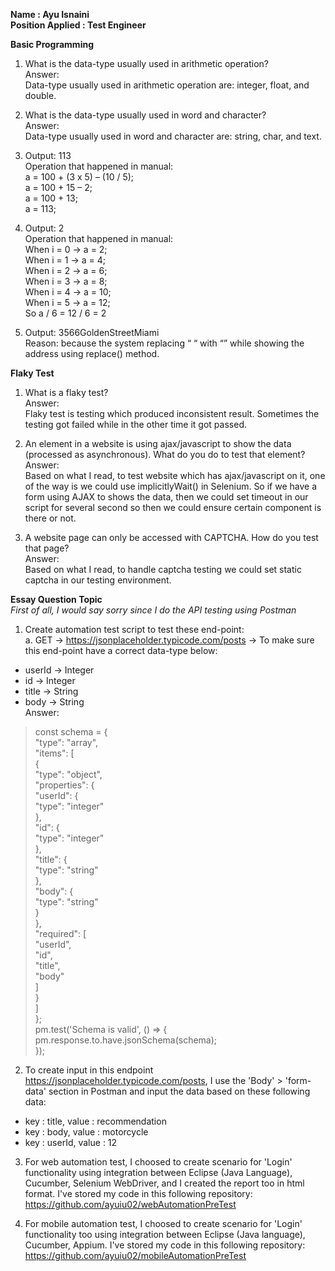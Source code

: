 **Name : Ayu Isnaini <br/>
Position Applied : Test Engineer<br/>**

**Basic Programming**<br/>
1.	What is the data-type usually used in arithmetic operation? <br/>
Answer: <br/>
Data-type usually used in arithmetic operation are: integer, float, and double.<br/>

2.	What is the data-type usually used in word and character? <br/>
Answer:<br/>
Data-type usually used in word and character are: string, char, and text.<br/>

3.	Output: 113<br/>
Operation that happened in manual:<br/>
a = 100 + (3 x 5) – (10 / 5);<br/>
a = 100 + 15 – 2;<br/>
a = 100 + 13;<br/>
a = 113;<br/>

4.	Output: 2<br/>
Operation that happened in manual:<br/>
When i = 0 -> a = 2;<br/>
When i = 1 -> a = 4;<br/>
When i = 2 -> a = 6;<br/>
When i = 3 -> a = 8;<br/>
When i = 4 -> a = 10;<br/>
When i = 5 -> a = 12;<br/>
So a / 6 = 12 / 6 = 2<br/>

5.	Output: 3566GoldenStreetMiami<br/>
Reason: because the system replacing “ “ with “” while showing the address using replace() method.<br/>

**Flaky Test**<br/>
1. What is a flaky test?<br/>
Answer:<br/>
Flaky test is testing which produced inconsistent result. Sometimes the testing got failed while in the other time it got passed.<br/>

2. An element in a website is using ajax/javascript to show the data (processed as asynchronous). What do you do to test that element?<br/>
Answer:<br/>
Based on what I read, to test website which has ajax/javascript on it, one of the way is we could use implicitlyWait() in Selenium. So if we have a form using AJAX to shows the data, then we could set timeout in our script for several second so then we could ensure certain component is there or not.<br/>

3. A website page can only be accessed with CAPTCHA. How do you test that page?<br/>
Answer:<br/>
Based on what I read, to handle captcha testing we could set static captcha in our testing environment.<br/>

**Essay Question Topic**<br/>
*First of all, I would say sorry since I do the API testing using Postman*
1. Create automation test script to test these end-point:<br/>
a. GET -> https://jsonplaceholder.typicode.com/posts -> To make sure this
end-point have a correct data-type below:
- userId -> Integer<br/>
- id -> Integer<br/>
- title -> String<br/>
- body -> String<br/>
Answer:<br/>
>const schema = {<br/>
  "type": "array",<br/>
  "items": [<br/>
    {<br/>
      "type": "object",<br/>
      "properties": {<br/>
        "userId": {<br/>
          "type": "integer"<br/>
        },<br/>
        "id": {<br/>
          "type": "integer"<br/>
        },<br/>
        "title": {<br/>
          "type": "string"<br/>
        },<br/>
        "body": {<br/>
          "type": "string"<br/>
        }<br/>
      },<br/>
      "required": [<br/>
        "userId",<br/>
        "id",<br/>
        "title",<br/>
        "body"<br/>
      ]<br/>
    }<br/>
  ]<br/>
};<br/>
pm.test('Schema is valid', () => {<br/>
    pm.response.to.have.jsonSchema(schema);<br/>
});

2. To create input in this endpoint https://jsonplaceholder.typicode.com/posts, I use the 'Body' > 'form-data' section in Postman and input the data based on these following data:<br/>
- key : title, value : recommendation
- key : body, value : motorcycle
- key : userId, value : 12

3. For web automation test, I choosed to create scenario for 'Login' functionality using integration between Eclipse (Java Language), Cucumber, Selenium WebDriver, and I created the report too in html format. I've stored my code in this following repository: https://github.com/ayuiu02/webAutomationPreTest

5. For mobile automation test, I choosed to create scenario for 'Login' functionality too using integration between Eclipse (Java language), Cucumber, Appium. I've stored my code in this following repository: https://github.com/ayuiu02/mobileAutomationPreTest
